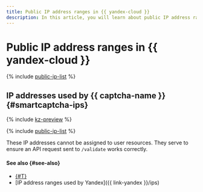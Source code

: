 ```yaml
---
title: Public IP address ranges in {{ yandex-cloud }}
description: In this article, you will learn about public IP address ranges in {{ yandex-cloud }} used by services, VMs, databases, and audit logs.
---
```


# Public IP address ranges in {{ yandex-cloud }}

{% include [public-ip-list](../../_includes/vpc/public-ip-list.md) %}

## IP addresses used by {{ captcha-name }} {#smartcaptcha-ips}

{% include [kz-preview](../../_includes/kz-preview.md) %}

{% include [public-ip-list](../../_includes/smartcaptcha-ips.md) %}

These IP addresses cannot be assigned to user resources. They serve to ensure an API request sent to `/validate` works correctly.

#### See also {#see-also}

* [{#T}](../../smartcaptcha/concepts/ips.md)
* [IP address ranges used by Yandex]({{ link-yandex }}/ips)
